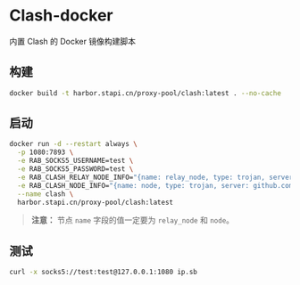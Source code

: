 # Clash-docker
内置 Clash 的 Docker 镜像构建脚本

## 构建
```bash
docker build -t harbor.stapi.cn/proxy-pool/clash:latest . --no-cache
```

## 启动
```bash
docker run -d --restart always \
  -p 1080:7893 \
  -e RAB_SOCKS5_USERNAME=test \
  -e RAB_SOCKS5_PASSWORD=test \
  -e RAB_CLASH_RELAY_NODE_INFO="{name: relay_node, type: trojan, server: github.com, port: 443, password: my_password }" \
  -e RAB_CLASH_NODE_INFO="{name: node, type: trojan, server: github.com, port: 443, password: my_password }" \
  --name clash \
  harbor.stapi.cn/proxy-pool/clash:latest
```
> **注意：** 节点 `name` 字段的值一定要为 `relay_node` 和 `node`。

## 测试
```bash
curl -x socks5://test:test@127.0.0.1:1080 ip.sb
```